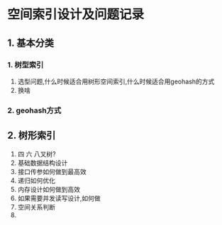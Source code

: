 # 空间索引设计及问题记录
## 1. 基本分类
### 1. 树型索引
1. 选型问题,什么时候适合用树形空间索引,什么时候适合用geohash的方式
2. 换啥
### 2. geohash方式
## 2. 树形索引
1. 四 六 八叉树?
2. 基础数据结构设计
3. 接口传参如何做到最高效
4. 递归如何优化
5. 内存设计如何做到高效
6. 如果需要并发读写设计,如何做
7. 空间关系判断
9. 
